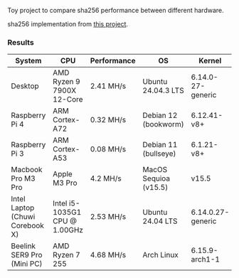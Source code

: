 Toy project to compare sha256 performance between different hardware.

sha256 implementation from [this project](https://github.com/B-Con/crypto-algorithms/tree/master).

### Results

| System | CPU | Performance | OS | Kernel | Compiler |
|--------|-----|-------------|----|---------|---------|
| Desktop | AMD Ryzen 9 7900X 12-Core | 2.41 MH/s | Ubuntu 24.04.3 LTS | 6.14.0-27-generic | gcc 13.3.0 |
| Raspberry Pi 4 | ARM Cortex-A72 | 0.32 MH/s | Debian 12 (bookworm) | 6.12.41-v8+ | gcc 12.2.0 |
| Raspberry Pi 3 | ARM Cortex-A53 | 0.08 MH/s | Debian 11 (bullseye) | 6.1.21-v8+ | gcc 10.2.1 |
| Macbook Pro M3 Pro | Apple M3 Pro | 4.2 MH/s | MacOS Sequioa (v15.5) | v15.5 | clang-1700.0.13.5 |
| Intel Laptop (Chuwi Corebook X) | Intel i5-1035G1 CPU @ 1.00GHz | 2.53 MH/s | Ubuntu 24.04 LTS | 6.14.0.27-generic | gcc 13.3.0 |
| Beelink SER9 Pro (Mini PC) | AMD Ryzen 7 255 | 4.68 MH/s | Arch Linux | 6.15.9-arch1-1 | gcc 15.1.1 |
